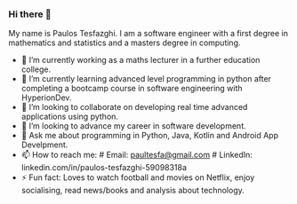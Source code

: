 ### Hi there 👋

My name is Paulos Tesfazghi. I am a software engineer with a first degree in mathematics and statistics and a masters degree in computing.

- 🔭 I’m currently working as a maths lecturer in a further education college. 
- 🌱 I’m currently learning advanced level programming in python after completing a bootcamp course in software engineering with HyperionDev. 
- 👯 I’m looking to collaborate on developing real time advanced applications using python.
- 🤔 I’m looking to advance my career in software development.
- 💬 Ask me about programming in Python, Java, Kotlin and Android App Develpment. 
- 📫 How to reach me: # Email: paultesfa@gmail.com    # LinkedIn: linkedin.com/in/paulos-tesfazghi-59098318a
- ⚡ Fun fact: Loves to watch football and movies on Netflix, enjoy socialising, read news/books and analysis about technology.

